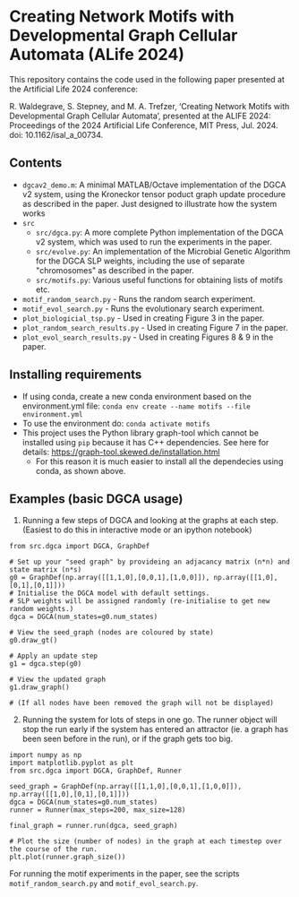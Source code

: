 # Creating Network Motifs with Developmental Graph Cellular Automata (ALife 2024)
This repository contains the code used in the following paper presented at the Artificial Life 2024 conference:

R. Waldegrave, S. Stepney, and M. A. Trefzer, ‘Creating Network Motifs with Developmental Graph Cellular Automata’, presented at the ALIFE 2024: Proceedings of the 2024 Artificial Life Conference, MIT Press, Jul. 2024. doi: 10.1162/isal_a_00734.


## Contents
- `dgcav2_demo.m`: A minimal MATLAB/Octave implementation of the DGCA v2 system, using the Kroneckor tensor poduct graph update procedure as described in the paper. Just designed to illustrate how the system works
- `src`
    - `src/dgca.py`: A more complete Python implementation of the DGCA v2 system, which was used to run the experiments in the paper.
    - `src/evolve.py`: An implementation of the Microbial Genetic Algorithm for the DGCA SLP weights, including the use of separate "chromosomes" as described in the paper.
    - `src/motifs.py`: Various useful functions for obtaining lists of motifs etc.
- `motif_random_search.py` - Runs the random search experiment.
- `motif_evol_search.py` - Runs the evolutionary search experiment.
- `plot_biologicial_tsp.py` - Used in creating Figure 3 in the paper.
- `plot_random_search_results.py` - Used in creating Figure 7 in the paper.
- `plot_evol_search_results.py` - Used in creating Figures 8 & 9 in the paper.


## Installing requirements
- If using conda, create a new conda environment based on the environment.yml file:
    `conda env create --name motifs --file environment.yml`
- To use the environment do:
    `conda activate motifs`
- This project uses the Python library graph-tool which cannot be installed using `pip` because it has C++ dependencies. See here for details: https://graph-tool.skewed.de/installation.html
    - For this reason it is much easier to install all the dependecies using conda, as shown above.

## Examples (basic DGCA usage)
1. Running a few steps of DGCA and looking at the graphs at each step. (Easiest to do this in interactive mode or an ipython notebook)
```
from src.dgca import DGCA, GraphDef

# Set up your "seed graph" by provideing an adjacancy matrix (n*n) and state matrix (n*s)
g0 = GraphDef(np.array([[1,1,0],[0,0,1],[1,0,0]]), np.array([[1,0],[0,1],[0,1]]))
# Initialise the DGCA model with default settings. 
# SLP weights will be assigned randomly (re-initialise to get new random weights.)
dgca = DGCA(num_states=g0.num_states)

# View the seed_graph (nodes are coloured by state)
g0.draw_gt()

# Apply an update step
g1 = dgca.step(g0)

# View the updated graph 
g1.draw_graph()

# (If all nodes have been removed the graph will not be displayed)
```

2. Running the system for lots of steps in one go. The runner object will stop the run early if the system has entered an attractor (ie. a graph has been seen before in the run), or if the graph gets too big.
```
import numpy as np
import matplotlib.pyplot as plt
from src.dgca import DGCA, GraphDef, Runner

seed_graph = GraphDef(np.array([[1,1,0],[0,0,1],[1,0,0]]), np.array([[1,0],[0,1],[0,1]]))
dgca = DGCA(num_states=g0.num_states)
runner = Runner(max_steps=200, max_size=128)

final_graph = runner.run(dgca, seed_graph)

# Plot the size (number of nodes) in the graph at each timestep over the course of the run.
plt.plot(runner.graph_size())
```

For running the motif experiments in the paper, see the scripts `motif_random_search.py` and `motif_evol_search.py`.
